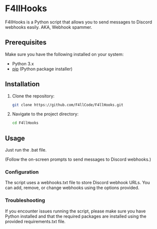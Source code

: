 # F4llHooks

F4llHooks is a Python script that allows you to send messages to Discord webhooks easily. AKA, Webhook spammer.

## Prerequisites

Make sure you have the following installed on your system:

- Python 3.x
- [pip](https://pip.pypa.io/en/stable/installation/) (Python package installer)

## Installation

1. Clone the repository:

   ```bash
   git clone https://github.com/F4llCode/F4llHooks.git
   ```

2. Navigate to the project directory:

   ```bash
   cd F4llHooks
   ```

## Usage

Just run the .bat file.

(Follow the on-screen prompts to send messages to Discord webhooks.)

### Configuration

The script uses a webhooks.txt file to store Discord webhook URLs. You can add, remove, or change webhooks using the options provided.

### Troubleshooting

If you encounter issues running the script, please make sure you have Python installed and that the required packages are installed using the provided requirements.txt file.
